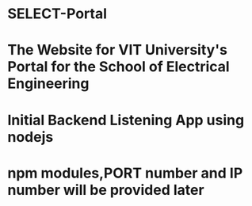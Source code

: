 # SELECT-Portal
# The Website for VIT University's Portal for the School of Electrical Engineering
# Initial Backend Listening App using nodejs
# npm modules,PORT number and IP number will be provided later
